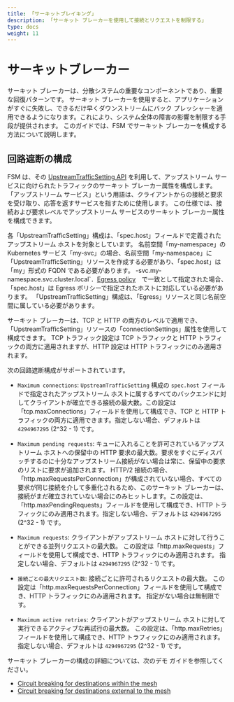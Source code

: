```yaml
---
title: 「サーキットブレイキング」
description: 「サーキット ブレーカーを使用して接続とリクエストを制限する」
type: docs
weight: 11
---
```


# サーキットブレーカー

 サーキット ブレーカーは、分散システムの重要なコンポーネントであり、重要な回復パターンです。 サーキット ブレーカーを使用すると、アプリケーションがすぐに失敗し、できるだけ早くダウンストリームにバック プレッシャーを適用できるようになります。これにより、システム全体の障害の影響を制限する手段が提供されます。 このガイドでは、FSM でサーキット ブレーカーを構成する方法について説明します。
## 回路遮断の構成
FSM は、その [UpstreamTrafficSetting API][1] を利用して、アップストリーム サービスに向けられたトラフィックのサーキット ブレーカー属性を構成します。 「アップストリーム サービス」という用語は、クライアントからの接続と要求を受け取り、応答を返すサービスを指すために使用します。 この仕様では、接続および要求レベルでアップストリーム サービスのサーキット ブレーカー属性を構成できます。

各「UpstreamTrafficSetting」構成は、「spec.host」フィールドで定義されたアップストリーム ホストを対象としています。 名前空間「my-namespace」の Kubernetes サービス「my-svc」の場合、名前空間「my-namespace」に「UpstreamTrafficSetting」リソースを作成する必要があり、「spec.host」は「my」形式の FQDN である必要があります。 -svc.my-namespace.svc.cluster.local`．[Egress policy](/api_reference/policy/v1alpha1/#policy.openservicemesh.io/v1alpha1.EgressSpec)　で一致として指定された場合、「spec.host」は Egress ポリシーで指定されたホストに対応している必要があります。 「UpstreamTrafficSetting」構成は、「Egress」リソースと同じ名前空間に属している必要があります。

サーキット ブレーカーは、TCP と HTTP の両方のレベルで適用でき、「UpstreamTrafficSetting」リソースの「connectionSettings」属性を使用して構成できます。 TCP トラフィック設定は TCP トラフィックと HTTP トラフィックの両方に適用されますが、HTTP 設定は HTTP トラフィックにのみ適用されます。

次の回路遮断構成がサポートされています。

- `Maximum connections`: `UpstreamTrafficSetting` 構成の `spec.host` フィールドで指定されたアップストリーム ホストに属するすべてのバックエンドに対してクライアントが確立できる接続の最大数。この設定は「tcp.maxConnections」フィールドを使用して構成でき、TCP と HTTP トラフィックの両方に適用できます。指定しない場合、デフォルトは `4294967295` (2^32 - 1) です。

- `Maximum pending requests`: キューに入れることを許可されているアップストリーム ホストへの保留中の HTTP 要求の最大数。要求をすぐにディスパッチするのに十分なアップストリーム接続がない場合は常に、保留中の要求のリストに要求が追加されます。 HTTP/2 接続の場合、「http.maxRequestsPerConnection」が構成されていない場合、すべての要求が同じ接続を介して多重化されるため、このサーキット ブレーカーは、接続がまだ確立されていない場合にのみヒットします。この設定は、「http.maxPendingRequests」フィールドを使用して構成でき、HTTP トラフィックにのみ適用されます。指定しない場合、デフォルトは `4294967295` (2^32 - 1) です。

- `Maximum requests`: クライアントがアップストリーム ホストに対して行うことができる並列リクエストの最大数。 この設定は「http.maxRequests」フィールドを使用して構成でき、HTTP トラフィックにのみ適用されます。 指定しない場合、デフォルトは `4294967295` (2^32 - 1) です。

- `接続ごとの最大リクエスト数`: 接続ごとに許可されるリクエストの最大数。 この設定は「http.maxRequestsPerConnection」フィールドを使用して構成でき、HTTP トラフィックにのみ適用されます。 指定がない場合は無制限です。

- `Maximum active retries`: クライアントがアップストリーム ホストに対して実行できるアクティブな再試行の最大数。 この設定は、「http.maxRetries」フィールドを使用して構成でき、HTTP トラフィックにのみ適用されます。 指定しない場合、デフォルトは `4294967295` (2^32 - 1) です。


サーキット ブレーカーの構成の詳細については、次のデモ ガイドを参照してください。
- [Circuit breaking for destinations within the mesh](/demos/circuit_breaking_mesh_internal)
- [Circuit breaking for destinations external to the mesh](/demos/circuit_breaking_mesh_external)

[1]: /docs/api_reference/policy/v1alpha1/#policy.openservicemesh.io/v1alpha1.UpstreamTrafficSettingSpec